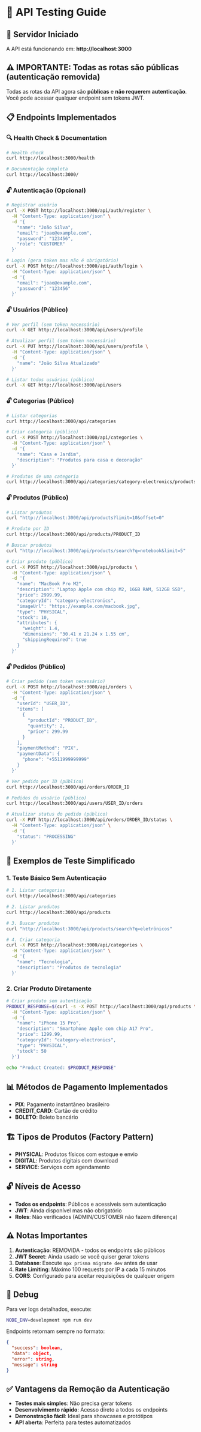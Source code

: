# 🧪 API Testing Guide

## 🚀 Servidor Iniciado

A API está funcionando em: **http://localhost:3000**

## ⚠️ **IMPORTANTE**: Todas as rotas são públicas (autenticação removida)

Todas as rotas da API agora são **públicas** e **não requerem autenticação**. Você pode acessar qualquer endpoint sem tokens JWT.

## 📋 Endpoints Implementados

### 🔍 Health Check & Documentation

```bash
# Health check
curl http://localhost:3000/health

# Documentação completa
curl http://localhost:3000/
```

### 🔓 Autenticação (Opcional)

```bash
# Registrar usuário
curl -X POST http://localhost:3000/api/auth/register \
  -H "Content-Type: application/json" \
  -d '{
    "name": "João Silva",
    "email": "joao@example.com",
    "password": "123456",
    "role": "CUSTOMER"
  }'

# Login (gera token mas não é obrigatório)
curl -X POST http://localhost:3000/api/auth/login \
  -H "Content-Type: application/json" \
  -d '{
    "email": "joao@example.com",
    "password": "123456"
  }'
```

### 🔓 Usuários (Público)

```bash
# Ver perfil (sem token necessário)
curl -X GET http://localhost:3000/api/users/profile

# Atualizar perfil (sem token necessário)
curl -X PUT http://localhost:3000/api/users/profile \
  -H "Content-Type: application/json" \
  -d '{
    "name": "João Silva Atualizado"
  }'

# Listar todos usuários (público)
curl -X GET http://localhost:3000/api/users
```

### 🔓 Categorias (Público)

```bash
# Listar categorias
curl http://localhost:3000/api/categories

# Criar categoria (público)
curl -X POST http://localhost:3000/api/categories \
  -H "Content-Type: application/json" \
  -d '{
    "name": "Casa e Jardim",
    "description": "Produtos para casa e decoração"
  }'

# Produtos de uma categoria
curl http://localhost:3000/api/categories/category-electronics/products
```

### 🔓 Produtos (Público)

```bash
# Listar produtos
curl "http://localhost:3000/api/products?limit=10&offset=0"

# Produto por ID
curl http://localhost:3000/api/products/PRODUCT_ID

# Buscar produtos
curl "http://localhost:3000/api/products/search?q=notebook&limit=5"

# Criar produto (público)
curl -X POST http://localhost:3000/api/products \
  -H "Content-Type: application/json" \
  -d '{
    "name": "MacBook Pro M2",
    "description": "Laptop Apple com chip M2, 16GB RAM, 512GB SSD",
    "price": 2999.99,
    "categoryId": "category-electronics",
    "imageUrl": "https://example.com/macbook.jpg",
    "type": "PHYSICAL",
    "stock": 10,
    "attributes": {
      "weight": 1.4,
      "dimensions": "30.41 x 21.24 x 1.55 cm",
      "shippingRequired": true
    }
  }'
```

### 🔓 Pedidos (Público)

```bash
# Criar pedido (sem token necessário)
curl -X POST http://localhost:3000/api/orders \
  -H "Content-Type: application/json" \
  -d '{
    "userId": "USER_ID",
    "items": [
      {
        "productId": "PRODUCT_ID",
        "quantity": 2,
        "price": 299.99
      }
    ],
    "paymentMethod": "PIX",
    "paymentData": {
      "phone": "+5511999999999"
    }
  }'

# Ver pedido por ID (público)
curl http://localhost:3000/api/orders/ORDER_ID

# Pedidos do usuário (público)
curl http://localhost:3000/api/users/USER_ID/orders

# Atualizar status do pedido (público)
curl -X PUT http://localhost:3000/api/orders/ORDER_ID/status \
  -H "Content-Type: application/json" \
  -d '{
    "status": "PROCESSING"
  }'
```

## 🎯 Exemplos de Teste Simplificado

### 1. Teste Básico Sem Autenticação

```bash
# 1. Listar categorias
curl http://localhost:3000/api/categories

# 2. Listar produtos
curl http://localhost:3000/api/products

# 3. Buscar produtos
curl "http://localhost:3000/api/products/search?q=eletrônicos"

# 4. Criar categoria
curl -X POST http://localhost:3000/api/categories \
  -H "Content-Type: application/json" \
  -d '{
    "name": "Tecnologia",
    "description": "Produtos de tecnologia"
  }'
```

### 2. Criar Produto Diretamente

```bash
# Criar produto sem autenticação
PRODUCT_RESPONSE=$(curl -s -X POST http://localhost:3000/api/products \
  -H "Content-Type: application/json" \
  -d '{
    "name": "iPhone 15 Pro",
    "description": "Smartphone Apple com chip A17 Pro",
    "price": 1299.99,
    "categoryId": "category-electronics",
    "type": "PHYSICAL",
    "stock": 50
  }')

echo "Product Created: $PRODUCT_RESPONSE"
```

## 📊 Métodos de Pagamento Implementados

- **PIX**: Pagamento instantâneo brasileiro
- **CREDIT_CARD**: Cartão de crédito
- **BOLETO**: Boleto bancário

## 🏗️ Tipos de Produtos (Factory Pattern)

- **PHYSICAL**: Produtos físicos com estoque e envio
- **DIGITAL**: Produtos digitais com download
- **SERVICE**: Serviços com agendamento

## 🔓 Níveis de Acesso

- **Todos os endpoints**: Públicos e acessíveis sem autenticação
- **JWT**: Ainda disponível mas não obrigatório
- **Roles**: Não verificados (ADMIN/CUSTOMER não fazem diferença)

## ⚠️ Notas Importantes

1. **Autenticação**: REMOVIDA - todos os endpoints são públicos
2. **JWT Secret**: Ainda usado se você quiser gerar tokens
3. **Database**: Execute `npx prisma migrate dev` antes de usar
4. **Rate Limiting**: Máximo 100 requests por IP a cada 15 minutos
5. **CORS**: Configurado para aceitar requisições de qualquer origem

## 🐛 Debug

Para ver logs detalhados, execute:

```bash
NODE_ENV=development npm run dev
```

Endpoints retornam sempre no formato:

```json
{
  "success": boolean,
  "data": object,
  "error": string,
  "message": string
}
```

## ✅ Vantagens da Remoção da Autenticação

- **Testes mais simples**: Não precisa gerar tokens
- **Desenvolvimento rápido**: Acesso direto a todos os endpoints
- **Demonstração fácil**: Ideal para showcases e protótipos
- **API aberta**: Perfeita para testes automatizados
